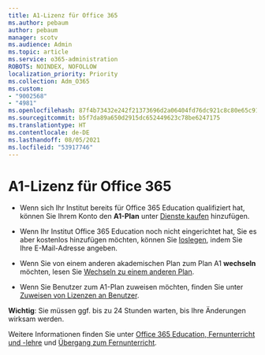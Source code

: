 ```yaml
---
title: A1-Lizenz für Office 365
ms.author: pebaum
author: pebaum
manager: scotv
ms.audience: Admin
ms.topic: article
ms.service: o365-administration
ROBOTS: NOINDEX, NOFOLLOW
localization_priority: Priority
ms.collection: Adm_O365
ms.custom:
- "9002568"
- "4981"
ms.openlocfilehash: 87f4b73432e242f21373696d2a06404fd76dc921c8c80e65c91e230cf0212ccc
ms.sourcegitcommit: b5f7da89a650d2915dc652449623c78be6247175
ms.translationtype: HT
ms.contentlocale: de-DE
ms.lasthandoff: 08/05/2021
ms.locfileid: "53917746"
---
```

# <a name="a1-license-for-office-365"></a>A1-Lizenz für Office 365

- Wenn sich Ihr Institut bereits für Office 365 Education qualifiziert hat, können Sie Ihrem Konto den **A1-Plan** unter [Dienste kaufen](https://docs.microsoft.com/microsoft-365/commerce/buy-another-subscription#buy-another-subscription) hinzufügen.

- Wenn Ihr Institut Office 365 Education noch nicht eingerichtet hat, Sie es aber kostenlos hinzufügen möchten, können Sie [loslegen](https://www.microsoft.com/education/products/office), indem Sie Ihre E-Mail-Adresse angeben.

- Wenn Sie von einem anderen akademischen Plan zum Plan A1 **wechseln** möchten, lesen Sie [Wechseln zu einem anderen Plan](https://docs.microsoft.com/microsoft-365/commerce/subscriptions/switch-plans-manually).

- Wenn Sie Benutzer zum A1-Plan zuweisen möchten, finden Sie unter [Zuweisen von Lizenzen an Benutzer](https://docs.microsoft.com/microsoft-365/admin/manage/assign-licenses-to-users).

**Wichtig**: Sie müssen ggf. bis zu 24 Stunden warten, bis Ihre Änderungen wirksam werden.

Weitere Informationen finden Sie unter [Office 365 Education, Fernunterricht und -lehre](https://support.office.com/article/remote-teaching-and-learning-in-office-365-education-f651ccae-7b65-478b-8366-51bb884025c4) und [Übergang zum Fernunterricht](https://www.microsoft.com/education/remote-learning).

